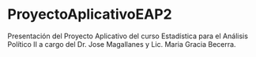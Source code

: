 # ProyectoAplicativoEAP2
Presentación del Proyecto Aplicativo del curso Estadística para el Análisis Político II a cargo del Dr. Jose Magallanes y Lic. Maria Gracia Becerra.
